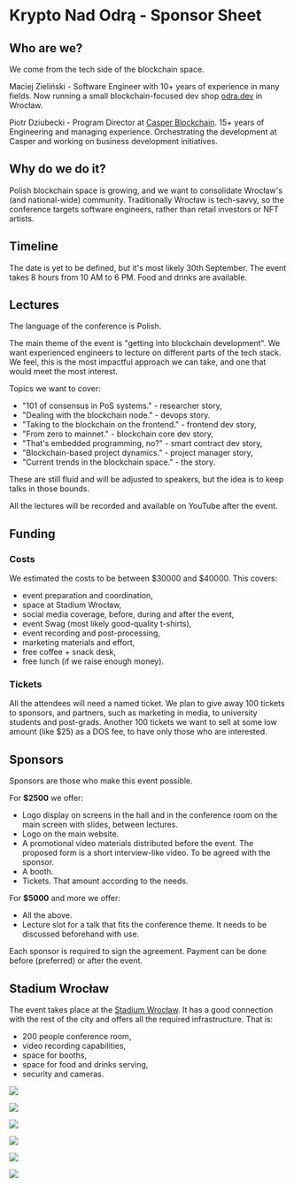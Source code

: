 
# Krypto Nad Odrą - Sponsor Sheet

## Who are we?
We come from the tech side of the blockchain space.

Maciej Zieliński - Software Engineer with 10+ years of experience in many fields. Now running a small blockchain-focused dev shop [odra.dev](https://odra.dev) in Wrocław. 

Piotr Dziubecki - Program Director at [Casper Blockchain](https://casper.network). 15+ years of Engineering and managing experience. Orchestrating the development at Casper and working on business development initiatives.

## Why do we do it?
Polish blockchain space is growing, and we want to consolidate Wrocław's (and national-wide) community. Traditionally Wrocław is tech-savvy, so the conference targets software engineers, rather than retail investors or NFT artists.

## Timeline
The date is yet to be defined, but it's most likely 30th September. The event takes 8 hours from 10 AM to 6 PM. Food and drinks are available.

## Lectures
The language of the conference is Polish.

The main theme of the event is "getting into blockchain development". We want experienced engineers to lecture on different parts of the tech stack. We feel, this is the most impactful approach we can take, and one that would meet the most interest.

Topics we want to cover:
- "101 of consensus in PoS systems." - researcher story,
- "Dealing with the blockchain node." - devops story.
- "Taking to the blockchain on the frontend." - frontend dev story,
- "From zero to mainnet." - blockchain core dev story,
- "That's embedded programming, no?" - smart contract dev story,
- "Blockchain-based project dynamics." - project manager story,
- "Current trends in the blockchain space." - the story.

These are still fluid and will be adjusted to speakers, but the idea is to keep talks in those bounds.

All the lectures will be recorded and available on YouTube after the event.

## Funding

### Costs
We estimated the costs to be between $30000 and $40000. This covers:
- event preparation and coordination,
- space at Stadium Wrocław,
- social media coverage, before, during and after the event,
- event Swag (most likely good-quality t-shirts),
- event recording and post-processing,
- marketing materials and effort,
- free coffee + snack desk,
- free lunch (if we raise enough money).

### Tickets
All the attendees will need a named ticket. We plan to give away 100 tickets to sponsors, and partners, such as marketing in media, to university students and post-grads. Another 100 tickets we want to sell at some low amount (like $25) as a DOS fee, to have only those who are interested.

## Sponsors
Sponsors are those who make this event possible.

For __$2500__ we offer:
- Logo display on screens in the hall and in the conference room on the main screen with slides, between lectures.
- Logo on the main website.
- A promotional video materials distributed before the event. The proposed form is a short interview-like video. To be agreed with the sponsor.
- A booth.
- Tickets. That amount according to the needs.

For __$5000__ and more we offer:
- All the above.
- Lecture slot for a talk that fits the conference theme. It needs to be discussed beforehand with use.

Each sponsor is required to sign the agreement.
Payment can be done before (preferred) or after the event.

## Stadium Wrocław
The event takes place at the [Stadium Wrocław](https://tarczynskiarenawroclaw.pl/). It has a good connection with the rest of the city and offers all the required infrastructure. That is:
- 200 people conference room,
- video recording capabilities,
- space for booths,
- space for food and drinks serving,
- security and cameras.

![](img/stadion/stadion-1.jpg)

![](img/stadion/stadion-2.jpg)

![](img/stadion/1.jpg)

![](img/stadion/2.jpg)

![](img/stadion/3.jpg)

![](img/stadion/4.jpg)



